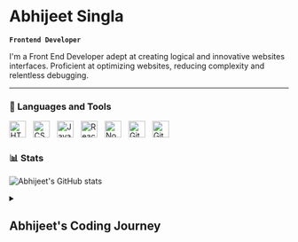 #  Abhijeet Singla

**`Frontend Developer`**

I'm a Front End Developer adept at creating logical and innovative websites interfaces. Proficient at optimizing websites, reducing complexity and relentless debugging.

---

### 🧰 Languages and Tools

<img align="left" alt="HTML" width="30px" style="padding-right:10px;" src="https://cdn.jsdelivr.net/gh/devicons/devicon/icons/html5/html5-plain.svg" />
<img align="left" alt="CSS" width="30px" style="padding-right:10px;" src="https://cdn.jsdelivr.net/gh/devicons/devicon/icons/css3/css3-plain.svg" />
<img align="left" alt="JavaScript" width="30px" style="padding-right:10px;" src="https://cdn.jsdelivr.net/gh/devicons/devicon/icons/javascript/javascript-plain.svg" />
<img align="left" alt="React" width="30px" style="padding-right:10px;" src="https://cdn.jsdelivr.net/gh/devicons/devicon/icons/react/react-original.svg" />
<img align="left" alt="NodeJS" width="30px" style="padding-right:10px;" src="https://cdn.jsdelivr.net/gh/devicons/devicon/icons/nodejs/nodejs-original.svg" />
<img align="left" alt="Git" width="30px" style="padding-right:10px;" src="https://cdn.jsdelivr.net/gh/devicons/devicon/icons/git/git-original.svg" />
<img align="left" alt="GitHub" width="30px" style="padding-right:10px;" src="https://cdn.jsdelivr.net/gh/devicons/devicon/icons/github/github-original.svg" />
<br />

#

### 📊 Stats

![Abhijeet's GitHub stats](https://github-readme-stats.vercel.app/api?username=abhijeetsingla&show_icons=true&theme=gruvbox)

<details>
 <summary><h2>Abhijeet's Coding Journey</h2></summary>
   I started my journey as a naive electronics enthusiast with a passion to one day get a career in the field, simultaneously learning multiple aspects of the windows operating system, with a dream to build the most optimized windows image for personal use. My interest in development peaked, due to which I started learning about multiple languages. This lead me to the path, that I'm on today, to become a full stack developer by the end of 2022.

[My Website](https://abhijeetsingla.netlify.app)